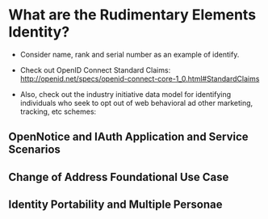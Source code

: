# What are the Rudimentary Elements Identity?

* Consider name, rank and serial number as an example of identify.  

* Check out OpenID Connect Standard Claims: http://openid.net/specs/openid-connect-core-1_0.html#StandardClaims

* Also, check out the industry initiative data model for identifying individuals who seek to opt out of web behavioral ad other marketing, tracking, etc schemes: 

## OpenNotice and IAuth Application and Service Scenarios

## Change of Address Foundational Use Case

## Identity Portability and Multiple Personae 
